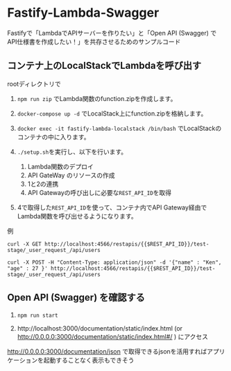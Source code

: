 # Fastify-Lambda-Swagger

Fastifyで「LambdaでAPIサーバーを作りたい」と「Open API (Swagger) でAPI仕様書を作成したい！」を共存させるためのサンプルコード

## コンテナ上のLocalStackでLambdaを呼び出す

rootディレクトリで

1. `npm run zip` でLambda関数のfunction.zipを作成します。

2. `docker-compose up -d` でLocalStack上にfunction.zipを格納します。

3. `docker exec -it fastify-lambda-localstack /bin/bash` でLocalStackのコンテナの中に入ります。

4. `./setup.sh`を実行し、以下を行います。
    1.  Lambda関数のデプロイ
    2. API GateWay のリソースの作成
    3. 1と2の連携
    4. API Gatewayの呼び出しに必要な`REST_API_ID`を取得

5. 4で取得した`REST_API_ID`を使って、コンテナ内でAPI Gateway経由でLambda関数を呼び出せるようになります。

例
```
curl -X GET http://localhost:4566/restapis/{{$REST_API_ID}}/test-stage/_user_request_/api/users

curl -X POST -H "Content-Type: application/json" -d '{"name" : "Ken", "age" : 27 }' http://localhost:4566/restapis/{{$REST_API_ID}}/test-stage/_user_request_/api/users
```

## Open API (Swagger) を確認する

1. `npm run start`

2. http://localhost:3000/documentation/static/index.html (or http://0.0.0.0:3000/documentation/static/index.html#/ ) にアクセス

http://0.0.0.0:3000/documentation/json で取得できるjsonを活用すればアプリケーションを起動することなく表示もできそう